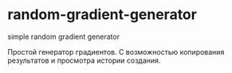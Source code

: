 # random-gradient-generator
simple random gradient generator

Простой генератор градиентов. С возможностью копирования результатов и просмотра истории создания.
